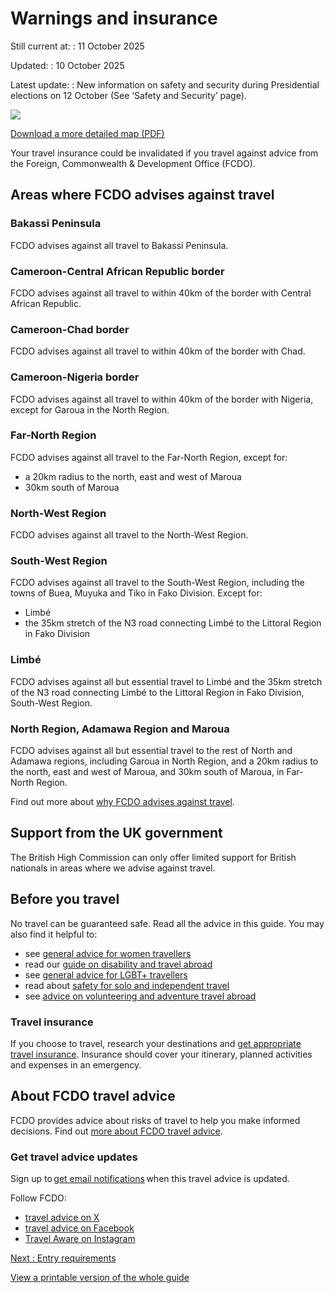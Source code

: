 # Warnings and insurance

Still current at:
:   11 October 2025

Updated:
:   10 October 2025

Latest update:
:   New information on safety and security during Presidential elections on 12 October (See ‘Safety and Security’ page).

![](https://assets.publishing.service.gov.uk/media/639343a4e90e0769b63df154/FCDO__TA__008_-_Cameroon_Travel_Advice_Ed5__WEB_.jpg)


[Download a more detailed map (PDF)](https://assets.publishing.service.gov.uk/media/639343a4e90e0769b63df155/FCDO__TA__008_-_Cameroon_Travel_Advice_Ed5.pdf)

Your travel insurance could be invalidated if you travel against advice from the Foreign, Commonwealth & Development Office (FCDO).

## Areas where FCDO advises against travel

### Bakassi Peninsula

FCDO advises against all travel to Bakassi Peninsula.

### Cameroon-Central African Republic border

FCDO advises against all travel to within 40km of the border with Central African Republic.

### Cameroon-Chad border

FCDO advises against all travel to within 40km of the border with Chad.

### Cameroon-Nigeria border

FCDO advises against all travel to within 40km of the border with Nigeria, except for Garoua in the North Region.

### Far-North Region

FCDO advises against all travel to the Far-North Region, except for:

* a 20km radius to the north, east and west of Maroua
* 30km south of Maroua

### North-West Region

FCDO advises against all travel to the North-West Region.

### South-West Region

FCDO advises against all travel to the South-West Region, including the towns of Buea, Muyuka and Tiko in Fako Division. Except for:

* Limbé
* the 35km stretch of the N3 road connecting Limbé to the Littoral Region in Fako Division

### Limbé

FCDO advises against all but essential travel to Limbé and the 35km stretch of the N3 road connecting Limbé to the Littoral Region in Fako Division, South-West Region.

### North Region, Adamawa Region and Maroua

FCDO advises against all but essential travel to the rest of North and Adamawa regions, including Garoua in North Region, and a 20km radius to the north, east and west of Maroua, and 30km south of Maroua, in Far-North Region.

Find out more about [why FCDO advises against travel](/foreign-travel-advice/cameroon/regional-risks).

## Support from the UK government

The British High Commission can only offer limited support for British nationals in areas where we advise against travel.

## Before you travel

No travel can be guaranteed safe. Read all the advice in this guide. You may also find it helpful to:

* see [general advice for women travellers](https://www.gov.uk/guidance/advice-for-women-travelling-abroad)
* read our [guide on disability and travel abroad](https://www.gov.uk/government/publications/disabled-travellers)
* see [general advice for LGBT+ travellers](https://www.gov.uk/guidance/lesbian-gay-bisexual-and-transgender-foreign-travel-advice)
* read about [safety for solo and independent travel](https://www.gov.uk/guidance/solo-and-independent-travel)
* see [advice on volunteering and adventure travel abroad](https://www.gov.uk/guidance/safer-adventure-travel-and-volunteering-overseas)

### Travel insurance

If you choose to travel, research your destinations and [get appropriate travel insurance](https://www.gov.uk/guidance/foreign-travel-insurance). Insurance should cover your itinerary, planned activities and expenses in an emergency.

## About FCDO travel advice

FCDO provides advice about risks of travel to help you make informed decisions. Find out [more about FCDO travel advice](https://www.gov.uk/guidance/about-foreign-commonwealth-development-office-travel-advice).

### Get travel advice updates

Sign up to [get email notifications](https://www.gov.uk/foreign-travel-advice/cameroon/email-signup) when this travel advice is updated.

Follow FCDO:

* [travel advice on X](https://x.com/fcdotravelgovuk)
* [travel advice on Facebook](https://www.facebook.com/FCDOTravel/)
* [Travel Aware on Instagram](https://www.instagram.com/accounts/login/?next=https%3A%2F%2Fwww.instagram.com%2Ftravelaware%2F&is_from_rle)

[Next
:
Entry requirements](/foreign-travel-advice/cameroon/entry-requirements)

[View a printable version of the whole guide](/foreign-travel-advice/cameroon/print)